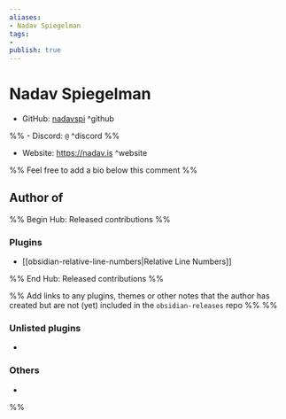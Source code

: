 ```yaml
---
aliases:
- Nadav Spiegelman
tags: 
- 
publish: true
---
```


# Nadav Spiegelman

- GitHub: [nadavspi](https://github.com/nadavspi/) ^github

%% - Discord: `@` ^discord %%

- Website: <https://nadav.is> ^website

<!-- - [[Publish sites|Publish site]]: ^publish -->

%% Feel free to add a bio below this comment %%


## Author of

%% Begin Hub: Released contributions %%
### Plugins
- [[obsidian-relative-line-numbers|Relative Line Numbers]]

%% End Hub: Released contributions %%

%% Add links to any plugins, themes or other notes that the author has created but are not (yet) included in the `obsidian-releases` repo %%
%%
### Unlisted plugins

- 

### Others

- 
%%

<!--
## Sponsor this author

- [[GitHub sponsors]]: [Sponsor @nadavspi on GitHub Sponsors](https://github.com/sponsors/nadavspi) ^github-sponsor
- [[Buy me a coffee]]: ^buy-me-a-coffee
- [[PayPal]]: ^paypal
- [[Patreon]]: ^patreon

-->

<!--
## Follow this author

- [[YouTube Channels|On YouTube]]: ^youtube
- Twitter: ^twitter
- ...
-->
